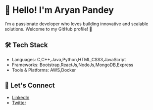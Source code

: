 # 👋 Hello! I'm Aryan Pandey

I'm a passionate developer who loves building innovative and scalable solutions. Welcome to my GitHub profile! 🚀

## 🛠️ Tech Stack

- Languages: C,C++,Java,Python,HTML,CSS3,JavaScript
- Frameworks: Bootstrap,ReactJs,NodeJs,MongoDB,Express
- Tools & Platforms: AWS,Docker

<!--

## 📈 Stats

![Your GitHub Stats](https://github-readme-stats.vercel.app/api?username=yourusername&show_icons=true&theme=radical)

## 🚀 Projects

- [Project 1](link) - Short description.
- [Project 2](link) - Short description.
- [Project 3](link) - Short description.

-->

## 💬 Let's Connect

- [LinkedIn]([https://linkedin.com/in/yourprofile](https://www.linkedin.com/in/aryan-pandey-737016252/))
- [Twitter](x.com/Aryan_17_10)

